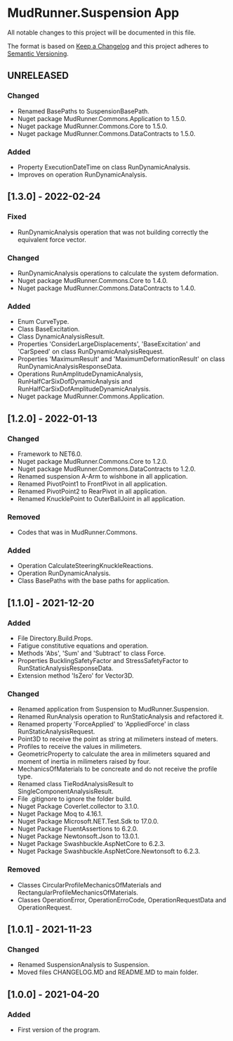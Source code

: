 # MudRunner.Suspension App
All notable changes to this project will be documented in this file.

The format is based on [Keep a Changelog](http://keepachangelog.com/en/1.0.0/)
and this project adheres to [Semantic Versioning](http://semver.org/spec/v2.0.0.html).

## UNRELEASED
### Changed
 - Renamed BasePaths to SuspensionBasePath.
 - Nuget package MudRunner.Commons.Application to 1.5.0.
 - Nuget package MudRunner.Commons.Core to 1.5.0.
 - Nuget package MudRunner.Commons.DataContracts to 1.5.0.
### Added
 - Property ExecutionDateTime on class RunDynamicAnalysis.
 - Improves on operation RunDynamicAnalysis.

## [1.3.0] - 2022-02-24
### Fixed
 - RunDynamicAnalysis operation that was not building correctly the equivalent force vector.
### Changed
 - RunDynamicAnalysis operations to calculate the system deformation.
 - Nuget package MudRunner.Commons.Core to 1.4.0.
 - Nuget package MudRunner.Commons.DataContracts to 1.4.0.
### Added
 - Enum CurveType.
 - Class BaseExcitation.
 - Class DynamicAnalysisResult.
 - Properties 'ConsiderLargeDisplacements', 'BaseExcitation' and 'CarSpeed' on class RunDynamicAnalysisRequest.
 - Properties 'MaximumResult' and 'MaximumDeformationResult' on class RunDynamicAnalysisResponseData.
 - Operations RunAmplitudeDynamicAnalysis, RunHalfCarSixDofDynamicAnalysis and RunHalfCarSixDofAmplitudeDynamicAnalysis.
 - Nuget package MudRunner.Commons.Application.

## [1.2.0] - 2022-01-13
### Changed
 - Framework to NET6.0.
 - Nuget package MudRunner.Commons.Core to 1.2.0.
 - Nuget package MudRunner.Commons.DataContracts to 1.2.0.
 - Renamed suspension A-Arm to wishbone in all application.  
 - Renamed PivotPoint1 to FrontPivot in all application.
 - Renamed PivotPoint2 to RearPivot in all application.
 - Renamed KnucklePoint to OuterBallJoint in all application. 
### Removed
 - Codes that was in MudRunner.Commons.
### Added
 - Operation CalculateSteeringKnuckleReactions. 
 - Operation RunDynamicAnalysis.
 - Class BasePaths with the base paths for application.

## [1.1.0] - 2021-12-20
### Added
 - File Directory.Build.Props.
 - Fatigue constitutive equations and operation.
 - Methods 'Abs', 'Sum' and 'Subtract' to class Force.
 - Properties BucklingSafetyFactor and StressSafetyFactor to RunStaticAnalysisResponseData.
 - Extension method 'IsZero' for Vector3D.
### Changed
 - Renamed application from Suspension to MudRunner.Suspension.
 - Renamed RunAnalysis operation to RunStaticAnalysis and refactored it.
 - Renamed property 'ForceApplied' to 'AppliedForce' in class RunStaticAnalysisRequest.
 - Point3D to receive the point as string at milimeters instead of meters.
 - Profiles to receive the values in milimeters.
 - GeometricProperty to calculate the area in milimeters squared and moment of inertia in milimeters raised by four.
 - MechanicsOfMaterials to be concreate and do not receive the profile type.
 - Renamed class TieRodAnalysisResult to SingleComponentAnalysisResult.
 - File .gitignore to ignore the folder build.
 - Nuget Package Coverlet.collector to 3.1.0.
 - Nuget Package Moq to 4.16.1.
 - Nuget Package Microsoft.NET.Test.Sdk to 17.0.0.
 - Nuget Package FluentAssertions to 6.2.0.
 - Nuget Package Newtonsoft.Json to 13.0.1.
 - Nuget Package Swashbuckle.AspNetCore to 6.2.3.
 - Nuget Package Swashbuckle.AspNetCore.Newtonsoft to 6.2.3.
### Removed
 - Classes CircularProfileMechanicsOfMaterials and RectangularProfileMechanicsOfMaterials.
 - Classes OperationError, OperationErroCode, OperationRequestData and OperationRequest<TData>.

## [1.0.1] - 2021-11-23
### Changed
 - Renamed SuspensionAnalysis to Suspension.
 - Moved files CHANGELOG.MD and README.MD to main folder.

## [1.0.0] - 2021-04-20
### Added
 - First version of the program.